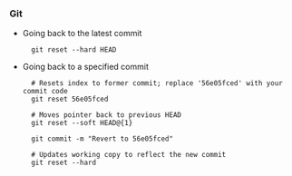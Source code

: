 ### Git

* Going back to the latest commit

		git reset --hard HEAD

* Going back to a specified commit

		# Resets index to former commit; replace '56e05fced' with your commit code
		git reset 56e05fced 

		# Moves pointer back to previous HEAD
		git reset --soft HEAD@{1}

		git commit -m "Revert to 56e05fced"

		# Updates working copy to reflect the new commit
		git reset --hard